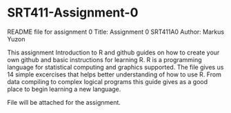 # SRT411-Assignment-0
README file for assignment 0
Title: Assignment 0 SRT411A0
Author: Markus Yuzon

This assignment Introduction to R and github guides on how to create your own github
and basic instructions for learning R. R is a programming language for statistical computing
and graphics supported. The file gives us 14 simple excercises that helps better understanding
of how to use R. From data compiling to complex logical programs this guide gives as a good place
to begin learning a new language.

File will be attached for the assignment.
